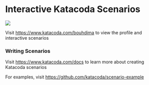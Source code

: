 # Interactive Katacoda Scenarios

[![](http://shields.katacoda.com/katacoda/bouhdima/count.svg)](https://www.katacoda.com/bouhdima "Get your profile on Katacoda.com")

Visit https://www.katacoda.com/bouhdima to view the profile and interactive scenarios

### Writing Scenarios
Visit https://www.katacoda.com/docs to learn more about creating Katacoda scenarios

For examples, visit https://github.com/katacoda/scenario-example
